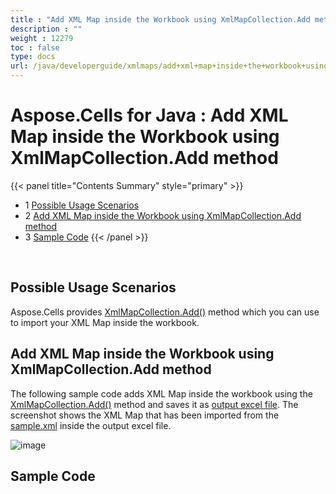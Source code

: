 ```yaml
---
title : "Add XML Map inside the Workbook using XmlMapCollection.Add method" 
description : "" 
weight : 12279 
toc : false
type: docs
url: /java/developerguide/xmlmaps/add+xml+map+inside+the+workbook+using+xmlmapcollection.add+method/
---
```


# Aspose.Cells for Java : Add XML Map inside the Workbook using XmlMapCollection.Add method


{{< panel title="Contents Summary" style="primary" >}}
*   1 [Possible Usage Scenarios](#possible-usage-scenarios)
*   2 [Add XML Map inside the Workbook using XmlMapCollection.Add method](#add-xml-map-inside-the-workbook-using-xmlmapcollection.add-method)
*   3 [Sample Code](#sample-code)
{{< /panel >}}
 

 


## Possible Usage Scenarios

Aspose.Cells provides [XmlMapCollection.Add()](https://apireference.aspose.com/java/cells/com.aspose.cells/xmlmapcollection#add(java.lang.Object)) method which you can use to import your XML Map inside the workbook.

## Add XML Map inside the Workbook using XmlMapCollection.Add method

The following sample code adds XML Map inside the workbook using the [XmlMapCollection.Add()](https://apireference.aspose.com/java/cells/com.aspose.cells/xmlmapcollection#add(java.lang.Object)) method and saves it as [output excel file](https://docs2.aspose.com/cells/java/attachments/5275798/5472533.xlsx). The screenshot shows the XML Map that has been imported from the [sample.xml](https://docs2.aspose.com/cells/java/attachments/5275798/5472532.xml) inside the output excel file.

![image](https://docs2.aspose.com/cells/java/attachments/5275798/5472535.png)

## Sample Code

